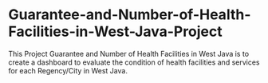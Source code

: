 # Guarantee-and-Number-of-Health-Facilities-in-West-Java-Project
This Project Guarantee and Number of Health Facilities in West Java is to create a dashboard to evaluate the condition of health facilities and services for each Regency/City in West Java.
